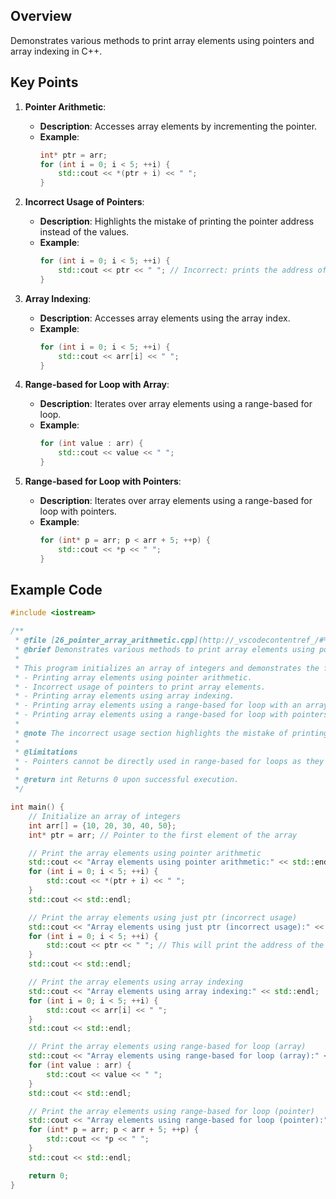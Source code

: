 ## Overview
Demonstrates various methods to print array elements using pointers and array indexing in C++.

## Key Points

1. **Pointer Arithmetic**:
   - **Description**: Accesses array elements by incrementing the pointer.
   - **Example**:
     ```cpp
     int* ptr = arr;
     for (int i = 0; i < 5; ++i) {
         std::cout << *(ptr + i) << " ";
     }
     ```

2. **Incorrect Usage of Pointers**:
   - **Description**: Highlights the mistake of printing the pointer address instead of the values.
   - **Example**:
     ```cpp
     for (int i = 0; i < 5; ++i) {
         std::cout << ptr << " "; // Incorrect: prints the address of the pointer
     }
     ```

3. **Array Indexing**:
   - **Description**: Accesses array elements using the array index.
   - **Example**:
     ```cpp
     for (int i = 0; i < 5; ++i) {
         std::cout << arr[i] << " ";
     }
     ```

4. **Range-based for Loop with Array**:
   - **Description**: Iterates over array elements using a range-based for loop.
   - **Example**:
     ```cpp
     for (int value : arr) {
         std::cout << value << " ";
     }
     ```

5. **Range-based for Loop with Pointers**:
   - **Description**: Iterates over array elements using a range-based for loop with pointers.
   - **Example**:
     ```cpp
     for (int* p = arr; p < arr + 5; ++p) {
         std::cout << *p << " ";
     }
     ```

## Example Code

```cpp
#include <iostream>

/**
 * @file [26_pointer_array_arithmetic.cpp](http://_vscodecontentref_/#%7B%22uri%22%3A%7B%22%24mid%22%3A1%2C%22fsPath%22%3A%22c%3A%5C%5CUsers%5C%5Ck6ros%5C%5CDocuments%5C%5CGitHub%5C%5CCPP%5C%5CCPP_Notes%5C%5C26_pointer_array_arithmetic.cpp%22%2C%22_sep%22%3A1%2C%22external%22%3A%22file%3A%2F%2F%2Fc%253A%2FUsers%2Fk6ros%2FDocuments%2FGitHub%2FCPP%2FCPP_Notes%2F26_pointer_array_arithmetic.cpp%22%2C%22path%22%3A%22%2FC%3A%2FUsers%2Fk6ros%2FDocuments%2FGitHub%2FCPP%2FCPP_Notes%2F26_pointer_array_arithmetic.cpp%22%2C%22scheme%22%3A%22file%22%7D%7D)
 * @brief Demonstrates various methods to print array elements using pointers and array indexing in C++.
 * 
 * This program initializes an array of integers and demonstrates the following:
 * - Printing array elements using pointer arithmetic.
 * - Incorrect usage of pointers to print array elements.
 * - Printing array elements using array indexing.
 * - Printing array elements using a range-based for loop with an array.
 * - Printing array elements using a range-based for loop with pointers.
 * 
 * @note The incorrect usage section highlights the mistake of printing the pointer address instead of the values.
 * 
 * @limitations
 * - Pointers cannot be directly used in range-based for loops as they are designed to work with containers.
 * 
 * @return int Returns 0 upon successful execution.
 */

int main() {
    // Initialize an array of integers
    int arr[] = {10, 20, 30, 40, 50};
    int* ptr = arr; // Pointer to the first element of the array

    // Print the array elements using pointer arithmetic
    std::cout << "Array elements using pointer arithmetic:" << std::endl;
    for (int i = 0; i < 5; ++i) {
        std::cout << *(ptr + i) << " ";
    }
    std::cout << std::endl;

    // Print the array elements using just ptr (incorrect usage)
    std::cout << "Array elements using just ptr (incorrect usage):" << std::endl;
    for (int i = 0; i < 5; ++i) {
        std::cout << ptr << " "; // This will print the address of the pointer which is the same for all iterations, not the values.
    }
    std::cout << std::endl;

    // Print the array elements using array indexing
    std::cout << "Array elements using array indexing:" << std::endl;
    for (int i = 0; i < 5; ++i) {
        std::cout << arr[i] << " ";
    }
    std::cout << std::endl;

    // Print the array elements using range-based for loop (array)
    std::cout << "Array elements using range-based for loop (array):" << std::endl;
    for (int value : arr) {
        std::cout << value << " ";
    }
    std::cout << std::endl;

    // Print the array elements using range-based for loop (pointer)
    std::cout << "Array elements using range-based for loop (pointer):" << std::endl;
    for (int* p = arr; p < arr + 5; ++p) {
        std::cout << *p << " ";
    }
    std::cout << std::endl;

    return 0;
}